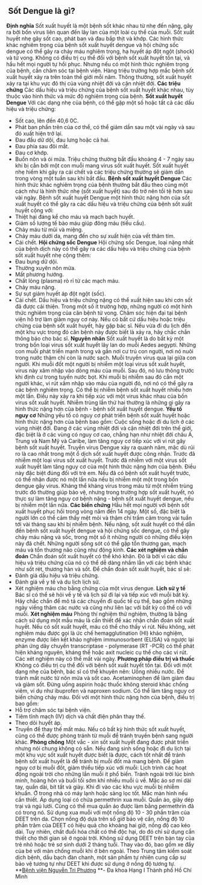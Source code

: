 ## ️ Sốt Dengue là gì?

**Định nghĩa**
Sốt xuất huyết là một bệnh sốt khác nhau từ nhẹ đến nặng, gây ra bởi bốn virus liên quan đến lây lan của một loài cụ thể của muỗi. Sốt xuất huyết nhẹ gây sốt cao, phát ban và đau bắp thịt và khớp. Các hình thức khác nghiêm trọng của bệnh sốt xuất huyết dengue và hội chứng sốc dengue có thể gây ra chảy máu nghiêm trọng, hạ huyết áp đột ngột (shock) và tử vong.
Không có điều trị cụ thể đối với bệnh sốt xuất huyết tồn tại, và hầu hết mọi người tự hồi phục. Nhưng nếu có một hình thức nghiêm trọng của bệnh, cần chăm sóc tại bệnh viện.
Hàng triệu trường hợp mắc bệnh sốt xuất huyết xảy ra trên toàn thế giới mỗi năm. Thông thường, sốt xuất huyết xảy ra tại khu vực đô thị của vùng nhiệt đới và cận nhiệt đới.
**Các triệu chứng**
Các dấu hiệu và triệu chứng của bệnh sốt xuất huyết khác nhau, tùy thuộc vào hình thức và mức độ nghiêm trọng của bệnh.
**Sốt xuất huyết Dengue**
Với các dạng nhẹ của bệnh, có thể gặp một số hoặc tất cả các dấu hiệu và triệu chứng:
- Sốt cao, lên đến 40,6 0C.
- Phát ban phần trên của cơ thể, có thể giảm dần sau một vài ngày và sau đó xuất hiện trở lại.
- Đau đầu dữ dội, đau lưng hoặc cả hai.
- Đau phía sau đôi mắt.
- Đau cơ khớp.
- Buồn nôn và ói mửa.
Triệu chứng thường bắt đầu khoảng 4 - 7 ngày sau khi bị cắn bởi một con muỗi mang virus sốt xuất huyết. Sốt xuất huyết nhẹ hiếm khi gây ra cái chết và các triệu chứng thường sẽ giảm dần trong vòng một tuần sau khi bắt đầu.
**Bệnh sốt xuất huyết Dengue**
Các hình thức khác nghiêm trọng của bệnh thường bắt đầu theo cùng một cách như là hình thức nhẹ (sốt xuất huyết) sau đó trở nên tồi tệ hơn sau vài ngày.
Bệnh sốt xuất huyết Dengue một hình thức nặng hơn của sốt xuất huyết có thể gây ra các dấu hiệu và triệu chứng của bệnh sốt xuất huyết cộng với:
- Thiệt hại đáng kể cho máu và mạch bạch huyết.
- Giảm số lượng tế bào máu giúp đông máu (tiểu cầu).
- Chảy máu từ mũi và miệng.
- Chảy máu dưới da, mang đến cho sự xuất hiện của vết thâm tím.
- Cái chết.
**Hội chứng sốc Dengue**
Hội chứng sốc Dengue, loại nặng nhất của bệnh dịch này có thể gây ra các dấu hiệu và triệu chứng của bệnh sốt xuất huyết nhẹ cộng thêm:
- Đau bụng dữ dội.
- Thường xuyên nôn mửa.
- Mất phương hướng.
- Chất lỏng (plasma) rò rỉ từ các mạch máu.
- Chảy máu nặng.
- Sự sụt giảm huyết áp đột ngột (sốc).
- Cái chết.
Dấu hiệu và triệu chứng nặng có thể xuất hiện sau khi cơn sốt đã được cải thiện. Trong một số ít trường hợp, những người có một hình thức nghiêm trọng của căn bệnh tử vong. Chăm sóc hiện đại tại bệnh viện hỗ trợ làm giảm nguy cơ này.
Nếu có bất cứ dấu hiệu hoặc triệu chứng của bệnh sốt xuất huyết, hãy gặp bác sĩ. Nếu vừa đi du lịch đến một khu vực trong đó căn bệnh này được biết là xảy ra, hãy chắc chắn thông báo cho bác sĩ.
**Nguyên nhân**
Sốt xuất huyết là do bất kỳ một trong bốn loại virus sốt xuất huyết lây lan do muỗi Aedes aegypti. Những con muỗi phát triển mạnh trong và gần nơi cư trú con người, nơi nó nuôi trong nước thậm chí còn là nước sạch.
Muỗi truyền virus qua lại giữa con người. Khi muỗi đốt một người bị nhiễm một loại virus sốt xuất huyết, virus này xâm nhập vào dòng máu của muỗi. Sau đó, nó lưu thông trước khi định cư trong tuyến nước bọt. Khi muỗi bị nhiễm sau đó cắn một người khác, vi rút xâm nhập vào máu của người đó, nơi nó có thể gây ra các bệnh nghiêm trọng.
Có thể bị nhiễm bệnh sốt xuất huyết nhiều hơn một lần. Điều này xảy ra khi tiếp xúc với một virus khác nhau của bốn virus sốt xuất huyết. Nhiễm trùng lần thứ hai thường là những gì gây ra hình thức nặng hơn của bệnh - bệnh sốt xuất huyết dengue.
**Yếu tố nguy cơ**
Những yếu tố có nguy cơ phát triển bệnh sốt xuất huyết hoặc hình thức nặng hơn của bệnh bao gồm:
Cuộc sống hoặc đi du lịch ở các vùng nhiệt đới. Đang ở các vùng nhiệt đới và cận nhiệt đới trên thế giới, đặc biệt là ở các vùng có nguy cơ cao, chẳng hạn như nhiệt đới châu Á, Trung và Nam Mỹ và Caribe, làm tăng nguy cơ tiếp xúc với vi rút gây bệnh sốt xuất huyết. Truyền virus Dengue xảy ra quanh năm, mặc dù rủi ro là cao nhất trong một ổ dịch sốt xuất huyết được công nhận.
Trước đã nhiễm một loại virus sốt xuất huyết. Trước đã nhiễm với một virus sốt xuất huyết làm tăng nguy cơ của một hình thức nặng hơn của bệnh. Điều này đặc biệt đúng đối với trẻ em. Nếu đã có bệnh sốt xuất huyết trước, có thể nhận được nó một lần nữa nếu bị nhiễm một một trong bốn dengue gây virus. Kháng thể kháng virus trong máu từ một nhiễm trùng trước đó thường giúp bảo vệ, nhưng trong trường hợp sốt xuất huyết, nó thực sự làm tăng nguy cơ bệnh nặng - bệnh sốt xuất huyết dengue, nếu bị nhiễm một lần nữa.
**Các biến chứng**
Hầu hết mọi người với bệnh sốt xuất huyết phục hồi trong vòng năm đến 14 ngày. Một số, đặc biệt là người lớn có thể cảm thấy mệt mỏi và thậm chí trầm cảm trong vài tuần tới vài tháng sau khi bị nhiễm bệnh.
Nếu nặng, sốt xuất huyết có thể dẫn đến bệnh sốt xuất huyết dengue và hội chứng sốc dengue, có thể gây chảy máu nặng và sốc, trong một số ít những người có những điều kiện này đã chết. Những người sống sót có thể gặp tổn thương gan, mạch máu và tổn thương não cũng như động kinh.
**Các xét nghiệm và chẩn đoán**
Chẩn đoán sốt xuất huyết có thể khó khăn. Đó là bởi vì các dấu hiệu và triệu chứng của nó có thể dễ dàng nhầm lẫn với các bệnh khác như sốt rét, thương hàn và sốt. Để chẩn đoán sốt xuất huyết, bác sĩ sẽ:
- Đánh giá dấu hiệu và triệu chứng.
- Đánh giá về y tế và du lịch lịch sử.
- Xét nghiệm máu cho bằng chứng của một virus dengue.
**Lịch sử y tế**
Bác sĩ có thể sẽ hỏi về y tế và lịch sử đi lại và tiếp xúc với muỗi bất kỳ. Hãy chắc chắn để mô tả các chuyến đi quốc tế cụ thể, bao gồm những ngày viếng thăm các nước và cũng như liên lạc với bất kỳ có thể có với muỗi.
**Xét nghiệm máu**
Phòng thí nghiệm thử nghiệm, thường là bằng cách sử dụng một mẫu máu là cần thiết để xác nhận chẩn đoán sốt xuất huyết. Nếu có sốt xuất huyết, máu có thể cho thấy vi rút. Nếu không, xét nghiệm máu được gọi là ức chế hemagglutination (HI) khảo nghiệm, enzyme được liên kết khảo nghiệm immunosorbent (ELISA) và ngược lại phản ứng dây chuyền transcriptase - polymerase (RT -PCR) có thể phát hiện kháng nguyên, kháng thể hoặc axit nucleic cụ thể cho các vi rút. Các xét nghiệm này có thể mất vài ngày.
**Phương pháp điều trị và thuốc**
Không có điều trị cụ thể đối với bệnh sốt xuất huyết tồn tại.
Đối với một dạng nhẹ của bệnh, bác sĩ có thể khuyên nên:
Uống nhiều nước. Để tránh mất nước từ nôn mửa và sốt cao.
Acetaminophen để làm giảm đau và giảm sốt. Đừng uống aspirin hoặc thuốc không steroid khác chống viêm, ví dụ như ibuprofen và naproxen sodium. Có thể làm tăng nguy cơ biến chứng chảy máu.
Đối với một hình thức nặng hơn của bệnh, điều trị bao gồm:
- Hỗ trợ chăm sóc tại bệnh viện.
- Tiêm tĩnh mạch (IV) dịch và chất điện phân thay thế.
- Theo dõi huyết áp.
- Truyền để thay thế mất máu.
Nếu có bất kỳ hình thức sốt xuất huyết, cũng có thể được phòng tránh từ muỗi để tránh truyền bệnh sang người khác.
**Phòng chống**
Một vắc - xin sốt xuất huyết đang được phát triển nhưng nói chung không có sẵn. Nếu đang sinh sống hoặc đi du lịch tại một khu vực sốt xuất huyết được biết là được, cách tốt nhất để tránh bệnh sốt xuất huyết là để tránh bị muỗi đốt mà mang bệnh.
Để giảm nguy cơ bị muỗi đốt, giảm thiểu tiếp xúc với muỗi:
Lịch trình các hoạt động ngoài trời cho những lần muỗi ít phổ biến. Tránh ngoài trời lúc bình minh, hoàng hôn và buổi tối sớm khi nhiều muỗi ù về.
Mặc áo sơ mi dài tay, quần dài, bít tất và giày. Khi đi vào các khu vực muỗi bị nhiễm khuẩn.
Ở trong nhà có máy lạnh hoặc sàng lọc tốt. Mắc màn hình nếu cần thiết.
Áp dụng loại có chứa permethrin xua muỗi. Quần áo, giày dép trại và ngủ lưới. Cũng có thể mua quần áo được làm bằng permethrin đã có trong nó.
Sử dụng xua muỗi với một nồng độ 10 - 30 phần trăm của DEET trên da. Chọn nồng độ dựa trên số giờ bảo vệ cần, nồng độ 10 phần trăm của DEET có hiệu quả cho khoảng hai giờ, nồng độ cao kéo dài. Tuy nhiên, chất đuổi hóa chất có thể độc hại, do đó chỉ sử dụng cần thiết cho thời gian sẽ ở ngoài trời.
Không sử dụng DEET trên bàn tay của trẻ nhỏ hoặc trẻ sơ sinh dưới 2 tháng tuổi. Thay vào đó, bao gồm xe đẩy của bé với màn chống muỗi khi ở bên ngoài. Theo Trung tâm kiểm soát dịch bệnh, dầu bạch đàn chanh, một sản phẩm tự nhiên cung cấp sự bảo vệ tương tự như DEET khi được sử dụng ở nồng độ tương tự.
**[Bệnh viện Nguyễn Tri Phương](https://bvnguyentriphuong.com.vn/) **- Đa khoa Hạng I Thành phố Hồ Chí Minh

